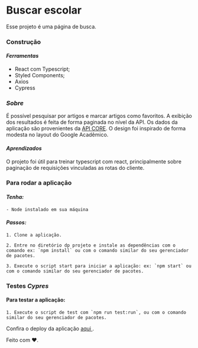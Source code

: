 # Buscar escolar

Esse projeto é uma página de busca.

### Construção

#### _Ferramentas_

- React com Typescript;
- Styled Components;
- Axios
- Cypress

### _Sobre_

É possível pesquisar por artigos e marcar artigos como favoritos. A exibição dos resultados é feita de forma paginada no nível da API. Os dados da aplicação são provenientes da [ API CORE](https://core.ac.uk/docs/#!/all/search). O design foi inspirado de forma modesta no layout do Google Acadêmico.

#### _Aprendizados_

O projeto foi útil para treinar typescript com react, principalmente sobre paginação de requisições vinculadas as rotas do cliente.

### Para rodar a aplicação

#### _Tenha:_

    - Node instalado em sua máquina

#### _Passos:_

    1. Clone a aplicação.

    2. Entre no diretório dp projeto e instale as dependências com o comando ex: `npm install` ou com o comando similar do seu gerenciador de pacotes.

    3. Execute o script start para iniciar a aplicação: ex: `npm start` ou com o comando similar do seu gerenciador de pacotes.

### Testes _Cypres_

#### Para testar a aplicação:

    1. Execute o script de test com `npm run test:run`, ou com o comando similar do seu gerenciador de pacotes.

Confira o deploy da aplicação [ aqui ](https://school-research.vercel.app/).

Feito com :heart:.
